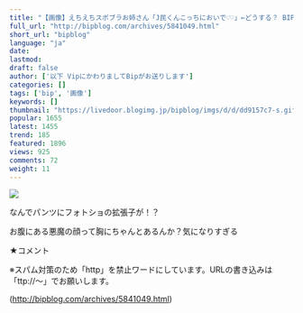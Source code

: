 ```yaml
---
title: "【画像】えちえちスポブラお姉さん「J民くんこっちにおいで♡♡」←どうする？ BIPブログ"
full_url: "http://bipblog.com/archives/5841049.html"
short_url: "bipblog"
language: "ja"
date: 
lastmod: 
draft: false
author: ['以下 VipにかわりましてBipがお送りします']
categories: []
tags: ['bip', '画像']
keywords: []
thumbnail: "https://livedoor.blogimg.jp/bipblog/imgs/d/d/dd9157c7-s.gif"
popular: 1655
latest: 1455
trend: 185
featured: 1896
views: 925
comments: 72
weight: 11
---
```


![](https://livedoor.blogimg.jp/bipblog/imgs/d/d/dd9157c7-s.gif)

<div><p>なんでパンツにフォトショの拡張子が！？</p><p>お腹にある悪魔の顔って胸にちゃんとあるんか？気になりすぎる</p><p class='meiryo'>★コメント</p><p class='center'><p class='kyakuchu center'>※スパム対策のため「http」を禁止ワードにしています。URLの書き込みは「ttp://～」でお願いします。</p></p> </div>

(http://bipblog.com/archives/5841049.html)

